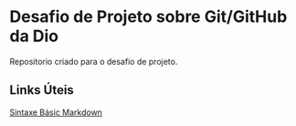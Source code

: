 # Desafio de Projeto sobre Git/GitHub da Dio
Repositorio criado para o desafio de projeto.

## Links Úteis
[Sintaxe Básic   Markdown](https://www.markdownguide.org/basic-syntax/)
